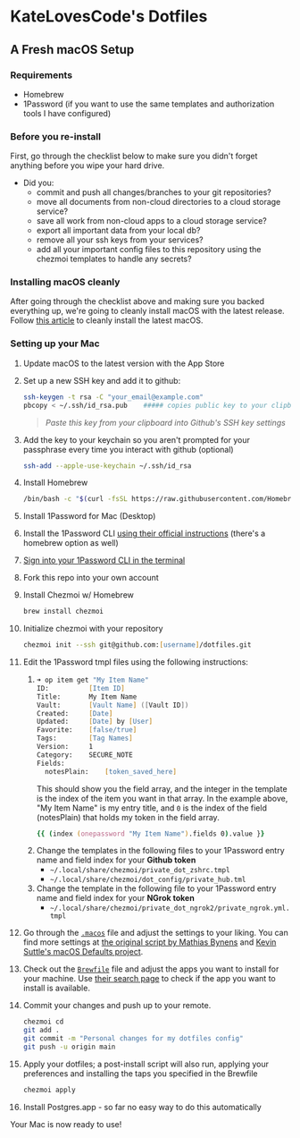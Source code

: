 # KateLovesCode's Dotfiles

## A Fresh macOS Setup

### Requirements
* Homebrew
* 1Password (if you want to use the same templates and authorization tools I have configured)

### Before you re-install

First, go through the checklist below to make sure you didn't forget anything before you wipe your hard drive.

- Did you:
  - commit and push all changes/branches to your git repositories?
  - move all documents from non-cloud directories to a cloud storage service?
  - save all work from non-cloud apps to a cloud storage service?
  - export all important data from your local db?
  - remove all your ssh keys from your services?
  - add all your important config files to this repository using the chezmoi templates to handle any secrets?


### Installing macOS cleanly

After going through the checklist above and making sure you backed everything up, we're going to cleanly install macOS with the latest release. Follow [this article](https://www.imore.com/how-do-clean-install-macos) to cleanly install the latest macOS.

### Setting up your Mac

1. Update macOS to the latest version with the App Store
1. Set up a new SSH key and add it to github:
    ```zsh
    ssh-keygen -t rsa -C "your_email@example.com"
    pbcopy < ~/.ssh/id_rsa.pub    ##### copies public key to your clipboard
    ```
    > _Paste this key from your clipboard into Github's SSH key settings_
1. Add the key to your keychain so you aren't prompted for your passphrase every time you interact with github (optional) 
    ```zsh
    ssh-add --apple-use-keychain ~/.ssh/id_rsa
    ```
1. Install Homebrew
    ```zsh
    /bin/bash -c "$(curl -fsSL https://raw.githubusercontent.com/Homebrew/install/HEAD/install.sh)"
    ```
1. Install 1Password for Mac (Desktop)
1. Install the 1Password CLI [using their official instructions](https://developer.1password.com/docs/cli/) (there's a homebrew option as well)
1. [Sign into your 1Password CLI in the terminal](https://developer.1password.com/docs/cli/get-started#sign-in)
1. Fork this repo into your own account
1. Install Chezmoi w/ Homebrew
    ```zsh
    brew install chezmoi
    ```
1. Initialize chezmoi with your repository
    ```zsh
    chezmoi init --ssh git@github.com:[username]/dotfiles.git
    ```
1. Edit the 1Password tmpl files using the following instructions:

    1. 
        ```zsh
        ➜ op item get "My Item Name"
        ID:          [Item ID]
        Title:       My Item Name
        Vault:       [Vault Name] ([Vault ID])
        Created:     [Date]
        Updated:     [Date] by [User]
        Favorite:    [false/true]
        Tags:        [Tag Names]
        Version:     1
        Category:    SECURE_NOTE
        Fields:
          notesPlain:    [token_saved_here]
        ```
        This should show you the field array, and the integer in the template is the index of the item you want in that array.  In the example above, "My Item Name" is my entry title, and `0` is the index of the field (notesPlain) that holds my token in the field array.
        ```zsh
        {{ (index (onepassword "My Item Name").fields 0).value }}
        ```
    1. Change the templates in the following files to your 1Password entry name and field index for your **Github token**
        * `~/.local/share/chezmoi/private_dot_zshrc.tmpl`
        * `~/.local/share/chezmoi/dot_config/private_hub.tml` 
    1. Change the template in the following file to your 1Password entry name and field index for your **NGrok token**
        * `~/.local/share/chezmoi/private_dot_ngrok2/private_ngrok.yml.tmpl`
1. Go through the [`.macos`](./.macos) file and adjust the settings to your liking. You can find more settings at [the original script by Mathias Bynens](https://github.com/mathiasbynens/dotfiles/blob/master/.macos) and [Kevin Suttle's macOS Defaults project](https://github.com/kevinSuttle/MacOS-Defaults).
1. Check out the [`Brewfile`](./Brewfile) file and adjust the apps you want to install for your machine. Use [their search page](https://caskroom.github.io/search) to check if the app you want to install is available.
1. Commit your changes and push up to your remote.
    ```zsh
    chezmoi cd
    git add .
    git commit -m "Personal changes for my dotfiles config"
    git push -u origin main
    ```
1. Apply your dotfiles; a post-install script will also run, applying your preferences and installing the taps you specified in the Brewfile
    ```zsh
    chezmoi apply
    ```
1. Install Postgres.app - so far no easy way to do this automatically

Your Mac is now ready to use!